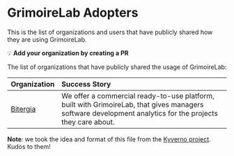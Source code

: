 # GrimoireLab Adopters

This is the list of organizations and users that have publicly shared how
they are using GrimoireLab.

💡 **Add your organization by creating a PR**

The list of organizations that have publicly shared the usage of GrimoireLab:

| Organization                      | Success Story                                                                                                                                  |
|:----------------------------------|:-----------------------------------------------------------------------------------------------------------------------------------------------|
| [Bitergia](https://bitergia.com/) | We offer a commercial ready-to-use platform, built with GrimoireLab, that gives managers software development analytics for the projects they care about. |
<!-- to append the table: insert a line above, using the format below
| [Intersect MBO](https://www.intersectmbo.org/) | We are using Bitergia for data analysis of our projects on Cardano to understand contributor growth, transparency, and delviery from our end to our community stakeholders. This enables ut to mature properly into the best open source development of our chain. |
-->

**Note**: we took the idea and format of this file from the
[Kyverno project](https://github.com/kyverno/kyverno/). Kudos to them!
